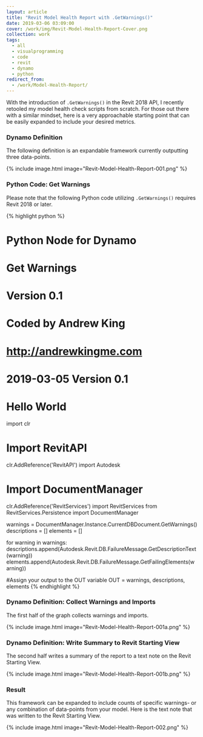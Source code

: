 ```yaml
---
layout: article
title: "Revit Model Health Report with .GetWarnings()"
date: 2019-03-06 03:09:00
cover: /work/img/Revit-Model-Health-Report-Cover.png
collection: work
tags:
  - all
  - visualprogramming
  - code
  - revit
  - dynamo
  - python
redirect_from:
  - /work/Model-Health-Report/
---
```


With the introduction of `.GetWarnings()` in the Revit 2018 API, I recently retooled my model health check scripts from scratch. For those out there with a similar mindset, here is a very approachable starting point that can be easily expanded to include your desired metrics.

<!--more-->

### Dynamo Definition

The following definition is an expandable framework currently outputting three data-points.

{% include image.html image="Revit-Model-Health-Report-001.png" %}

### Python Code: Get Warnings

Please note that the following Python code utilizing `.GetWarnings()` requires Revit 2018 or later.

{% highlight python %}
# Python Node for Dynamo
# Get Warnings
# Version 0.1
# Coded by Andrew King
# http://andrewkingme.com
#
# 2019-03-05 Version 0.1
# Hello World

import clr

# Import RevitAPI
clr.AddReference('RevitAPI')
import Autodesk

# Import DocumentManager
clr.AddReference('RevitServices')
import RevitServices
from RevitServices.Persistence import DocumentManager

warnings = DocumentManager.Instance.CurrentDBDocument.GetWarnings()
descriptions = []
elements = []

for warning in warnings:
  descriptions.append(Autodesk.Revit.DB.FailureMessage.GetDescriptionText(warning))
  elements.append(Autodesk.Revit.DB.FailureMessage.GetFailingElements(warning))

#Assign your output to the OUT variable
OUT = warnings, descriptions, elements
{% endhighlight %}

### Dynamo Definition: Collect Warnings and Imports

The first half of the graph collects warnings and imports.

{% include image.html image="Revit-Model-Health-Report-001a.png" %}

### Dynamo Definition: Write Summary to Revit Starting View

The second half writes a summary of the report to a text note on the Revit Starting View.

{% include image.html image="Revit-Model-Health-Report-001b.png" %}

### Result

This framework can be expanded to include counts of specific warnings- or any combination of data-points from your model. Here is the text note that was written to the Revit Starting View.

{% include image.html image="Revit-Model-Health-Report-002.png" %}
